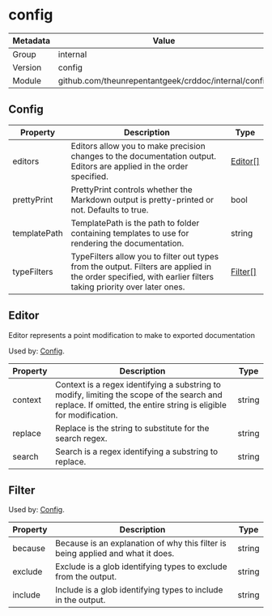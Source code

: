 config
======

| Metadata | Value                                                |
|----------|------------------------------------------------------|
| Group    | internal                                             |
| Version  | config                                               |
| Module   | github.com/theunrepentantgeek/crddoc/internal/config |

<a id="Config"></a>Config
-------------------------

| Property     | Description                                                                                                                                                  | Type                |
|--------------|--------------------------------------------------------------------------------------------------------------------------------------------------------------|---------------------|
| editors      | Editors allow you to make precision changes to the documentation output. Editors are applied in the order specified.                                         | [Editor[]](#Editor) |
| prettyPrint  | PrettyPrint controls whether the Markdown output is pretty-printed or not. Defaults to true.                                                                 | bool                |
| templatePath | TemplatePath is the path to folder containing templates to use for rendering the documentation.                                                              | string              |
| typeFilters  | TypeFilters allow you to filter out types from the output. Filters are applied in the order specified, with earlier filters taking priority over later ones. | [Filter[]](#Filter) |

<a id="Editor"></a>Editor
-------------------------

Editor represents a point modification to make to exported documentation

Used by: [Config](#Config).

| Property | Description                                                                                                                                                     | Type   |
|----------|-----------------------------------------------------------------------------------------------------------------------------------------------------------------|--------|
| context  | Context is a regex identifying a substring to modify, limiting the scope of the search and replace. If omitted, the entire string is eligible for modification. | string |
| replace  | Replace is the string to substitute for the search regex.                                                                                                       | string |
| search   | Search is a regex identifying a substring to replace.                                                                                                           | string |

<a id="Filter"></a>Filter
-------------------------

Used by: [Config](#Config).

| Property | Description                                                                     | Type   |
|----------|---------------------------------------------------------------------------------|--------|
| because  | Because is an explanation of why this filter is being applied and what it does. | string |
| exclude  | Exclude is a glob identifying types to exclude from the output.                 | string |
| include  | Include is a glob identifying types to include in the output.                   | string |
